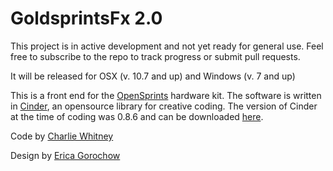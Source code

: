 GoldsprintsFx 2.0
=============

This project is in active development and not yet ready for general use.  Feel free to subscribe to the repo to track progress or submit pull requests.

It will be released for OSX (v. 10.7 and up) and Windows (v. 7 and up)

This is a front end for the [OpenSprints](https://www.opensprints.com) hardware kit.
The software is written in [Cinder](http://libcinder.org/), an opensource library for creative coding. The version of Cinder at the time of coding was 0.8.6 and can be downloaded [here](https://github.com/cinder/Cinder/releases/tag/v0.8.6).


Code by [Charlie Whitney](http://sharkbox.com)

Design by [Erica Gorochow](http://gorociao.com/)
